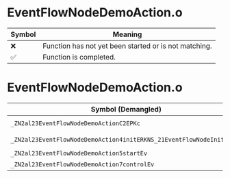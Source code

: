 # EventFlowNodeDemoAction.o
| Symbol | Meaning 
| ------------- | ------------- 
| :x: | Function has not yet been started or is not matching. 
| :white_check_mark: | Function is completed. 


# EventFlowNodeDemoAction.o
| Symbol (Demangled) | Symbol (Mangled) | Decompiled? |
| ------------- |  ------------- | ------------- |
| `_ZN2al23EventFlowNodeDemoActionC2EPKc` | `al::EventFlowNodeDemoAction::EventFlowNodeDemoAction(char const*)` | :white_check_mark: |
| `_ZN2al23EventFlowNodeDemoAction4initERKNS_21EventFlowNodeInitInfoE` | `al::EventFlowNodeDemoAction::init(al::EventFlowNodeInitInfo const&)` | :white_check_mark: |
| `_ZN2al23EventFlowNodeDemoAction5startEv` | `al::EventFlowNodeDemoAction::start(void)` | :white_check_mark: |
| `_ZN2al23EventFlowNodeDemoAction7controlEv` | `al::EventFlowNodeDemoAction::control(void)` | :white_check_mark: |

